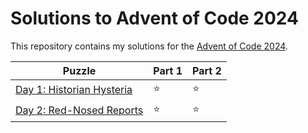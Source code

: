 # Solutions to Advent of Code 2024

This repository contains my solutions for the [Advent of Code 2024](https://adventofcode.com/2024).

|Puzzle|Part 1|Part 2|
|---|---|---|
|[Day 1: Historian Hysteria](https://adventofcode.com/2024/day/1)|&#11088;|&#11088;|
|[Day 2: Red-Nosed Reports](https://adventofcode.com/2024/day/2)|&#11088;|&#11088;|
